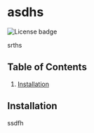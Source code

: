 # asdhs
  ![License badge](https://img.shields.io/badge/license-MIT-success)

  srths

## Table of Contents
1. [Installation](#installation)

## Installation
ssdfh

